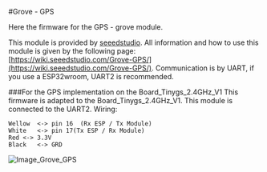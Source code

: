 #Grove - GPS

Here the firmware for the GPS - grove module. 

This module is provided by [seeedstudio](https://www.seeedstudio.com). 
All information and how to use this module is given by the following page: [https://wiki.seeedstudio.com/Grove-GPS/](https://wiki.seeedstudio.com/Grove-GPS/).
Communication is by UART, if you use a ESP32wroom, UART2 is recommended.
 


###For the GPS implementation on the Board_Tinygs_2.4GHz_V1
This firmware is adapted to the Board_Tinygs_2.4GHz_V1.
This module is connected to the UART2.
Wiring:

	Wellow 	<->	pin 16	(Rx ESP / Tx Module)
	White 	<->	pin 17(Tx ESP / Rx Module)
	Red	<->	3.3V
	Black	<->	GRD


![Image_Grove_GPS](https://github.com/thingsat/tinygs_2g4station/tree/main/Firmware/Exemple/Grove_GPS/Image_Grove_GPS.jpg) 

